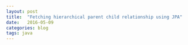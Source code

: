 ```yaml
---
layout: post
title:  "Fetching hierarchical parent child relationship using JPA"
date:   2016-05-09
categories: blog
tags: java
---
```


